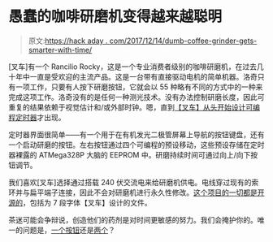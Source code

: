 # 愚蠢的咖啡研磨机变得越来越聪明

> 原文:[https://hack aday . com/2017/12/14/dumb-coffee-grinder-gets-smarter-with-time/](https://hackaday.com/2017/12/14/dumb-coffee-grinder-gets-smarter-with-time/)

[叉车]有一个 Rancilio Rocky，这是一个专业消费者级别的咖啡研磨机，在过去几十年中一直是受欢迎的主流产品。这是一台带有直接驱动电机的简单机器。洛奇只有一项工作，只要有人按下研磨按钮，它就会以 55 种略有不同的方式中的一种来完成这项工作。洛奇没有的是任何一种测光技术。没有办法控制研磨长度，因此可重复的结果依赖于视觉估计和/或外部时钟。嗯，直到[【叉车】从头开始设计可编程定时器](https://hackaday.io/project/28450-grindertimer)才出现。

定时器界面很简单——有一个用于在有机发光二极管屏幕上导航的按钮键盘，还有一个启动研磨的按钮。左右按钮通过四个可编程的预设移动，这些预设存储在定时器裸露的 ATMega328P 大脑的 EEPROM 中。研磨持续时间可通过向上/向下按钮调节。

我们喜欢[叉车]选择通过搭载 240 伏交流电来给研磨机供电。电线穿过现有的索环并与扁平端子连接，因此不会对研磨机进行永久性修改。[这个项目的一切都是开源的](https://github.com/Clewsy/grinder_timer)，包括为 7 段字体【叉车】设计的文件。

茶迷可能会争辩说，创造他们的药剂是对时间更敏感的努力。我们会掩护你的。唯一的问题是，[一个按钮](https://hackaday.com/2017/03/11/tea-for-two-a-tiny-tea-timer/)还是[两个](https://hackaday.com/2016/03/17/tiny-tea-timer-for-your-perfect-cuppa/)？